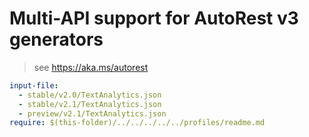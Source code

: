 # Multi-API support for AutoRest v3 generators

> see https://aka.ms/autorest

``` yaml $(enable-multi-api)
input-file:
  - stable/v2.0/TextAnalytics.json
  - stable/v2.1/TextAnalytics.json
  - preview/v2.1/TextAnalytics.json
require: $(this-folder)/../../../../../profiles/readme.md
```
